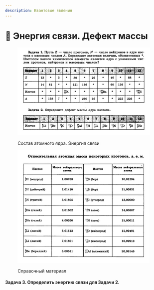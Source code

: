 ```yaml
---
description: Квантовые явления
---
```


# 📗 Энергия связи. Дефект массы

<figure><img src="../../../.gitbook/assets/image (18).png" alt=""><figcaption><p>Состав атомного ядра. Энергия связи</p></figcaption></figure>

<figure><img src="../../../.gitbook/assets/image (16).png" alt=""><figcaption><p>Справочный материал</p></figcaption></figure>

#### Задача 3. Определить энергию связи для Задачи 2.
